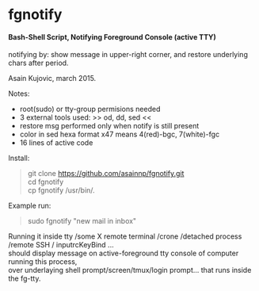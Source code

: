 # fgnotify 
#### Bash-Shell Script, Notifying Foreground Console (active TTY) 
notifying by: show message in upper-right corner, and restore underlying chars after period.

Asain Kujovic, march 2015.

Notes: 
- root(sudo) or tty-group permisions needed
- 3 external tools used:  >> od, dd, sed <<
- restore msg performed only when notify is still present
- color in sed hexa format x47 means 4(red)-bgc, 7(white)-fgc
- 16 lines of active code

Install:
> git clone https://github.com/asainnp/fgnotify.git  
> cd fgnotify  
> cp fgnotify /usr/bin/.  

Example run:
> sudo fgnotify "new mail in inbox"

Running it inside tty /some X remote terminal /crone /detached process /remote SSH / inputrcKeyBind ...  
should display message on active-foreground tty console of computer running this process,  
over underlaying shell prompt/screen/tmux/login prompt... that runs inside the fg-tty.
